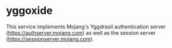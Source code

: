 # yggoxide

This service implements Mojang's Yggdrasil authentication server (https://authserver.mojang.com) as well as the session server (https://sessionserver.mojang.com).
